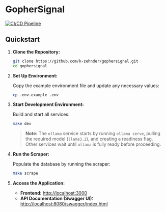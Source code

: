 # GopherSignal

[![CI/CD Pipeline](https://github.com/k-zehnder/gophersignal/actions/workflows/workflow.yml/badge.svg)](https://github.com/k-zehnder/gophersignal/actions/workflows/workflow.yml)

## Quickstart

1. **Clone the Repository:**

   ```bash
   git clone https://github.com/k-zehnder/gophersignal.git
   cd gophersignal
   ```

2. **Set Up Environment:**

   Copy the example environment file and update any necessary values:

   ```bash
   cp .env.example .env
   ```

3. **Start Development Environment:**

   Build and start all services:

   ```bash
   make dev
   ```

   > **Note:** The `ollama` service starts by running `ollama serve`, pulling the required model (`llama3.2`), and creating a readiness flag. Other services wait until `ollama` is fully ready before proceeding.

4. **Run the Scraper:**

   Populate the database by running the scraper:

   ```bash
   make scrape
   ```

5. **Access the Application:**

   - **Frontend:** [http://localhost:3000](http://localhost:3000)
   - **API Documentation (Swagger UI):** [http://localhost:8080/swagger/index.html](http://localhost:8080/swagger/index.html)

